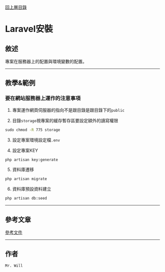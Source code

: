 [回上層目錄](../README.md)

# Laravel安裝

## **敘述**
專案在服務器上的配置與環境變數的配置。

---

## **教學&範例**
### 要在網站服務器上運作的注意事項
1. 專案運作網頁伺服器的指向不是跟目錄是跟目錄下的`public`

2. 目錄`storage`視專案的緩存暫存區要設定額外的讀寫權限
```cmd
sudo chmod -R 775 storage
```

3. 設定專案環境設定檔`.env`

4. 設定專案KEY
```cmd
php artisan key:generate
```

5. 資料庫遷移
```cmd
php artisan migrate
```

6. 資料庫預設資料建立
```cmd
php artisan db:seed
```

---

## **參考文章**
[參考文件](網址)

---

## **作者**
`Mr. Will`
